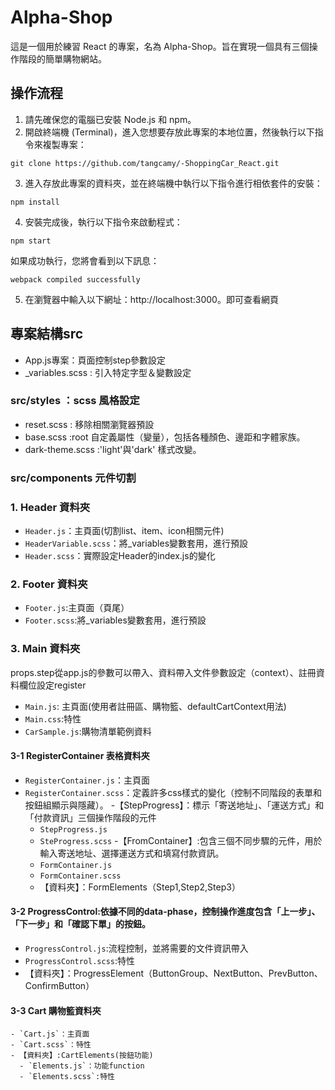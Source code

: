 # Alpha-Shop

這是一個用於練習 React 的專案，名為 Alpha-Shop。旨在實現一個具有三個操作階段的簡單購物網站。

## 操作流程

1. 請先確保您的電腦已安裝 Node.js 和 npm。
2. 開啟終端機 (Terminal)，進入您想要存放此專案的本地位置，然後執行以下指令來複製專案：

```
git clone https://github.com/tangcamy/-ShoppingCar_React.git
```

3. 進入存放此專案的資料夾，並在終端機中執行以下指令進行相依套件的安裝：

```
npm install
```

4. 安裝完成後，執行以下指令來啟動程式：

```
npm start
```

如果成功執行，您將會看到以下訊息：

```
webpack compiled successfully
```

5. 在瀏覽器中輸入以下網址：http://localhost:3000。即可查看網頁


## 專案結構src
- App.js專案：頁面控制step參數設定
- _variables.scss : 引入特定字型＆變數設定

### src/styles ：scss 風格設定
- reset.scss : 移除相關瀏覽器預設
- base.scss :root 自定義屬性（變量），包括各種顏色、邊距和字體家族。
- dark-theme.scss :'light'與'dark' 樣式改變。

### src/components 元件切割
### 1. Header 資料夾
  - `Header.js`：主頁面(切割list、item、icon相關元件)
  - `HeaderVariable.scss`：將_variables變數套用，進行預設
  - `Header.scss`：實際設定Header的index.js的變化
### 2. Footer  資料夾
  - `Footer.js`:主頁面（頁尾）
  - `Footer.scss`:將_variables變數套用，進行預設
### 3. Main 資料夾
  props.step從app.js的參數可以帶入、資料帶入文件參數設定（context）、註冊資料欄位設定register
  - `Main.js`: 主頁面(使用者註冊區、購物籃、defaultCartContext用法)
  - `Main.css`:特性
  - `CarSample.js`:購物清單範例資料
  #### 3-1 RegisterContainer 表格資料夾
  - `RegisterContainer.js`：主頁面
  - `RegisterContainer.scss`：定義許多css樣式的變化（控制不同階段的表單和按鈕組顯示與隱藏）。
  -【StepProgress】：標示「寄送地址」、「運送方式」和「付款資訊」三個操作階段的元件
    -  `StepProgress.js`
    -  `SteProgress.scss`
  -【FromContainer】:包含三個不同步驟的元件，用於輸入寄送地址、選擇運送方式和填寫付款資訊。
    - `FormContainer.js`
    - `FormContainer.scss`
    - 【資料夾】：FormElements（Step1,Step2,Step3）

   #### 3-2 ProgressControl:依據不同的data-phase，控制操作進度包含「上一步」、「下一步」和「確認下單」的按鈕。
   - `ProgressControl.js`:流程控制，並將需要的文件資訊帶入
   - `ProgressControl.scss`:特性
   - 【資料夾】：ProgressElement（ButtonGroup、NextButton、PrevButton、ConfirmButton）

  #### 3-3 Cart 購物籃資料夾
    - `Cart.js`：主頁面
    - `Cart.scss`：特性
    - 【資料夾】:CartElements(按鈕功能)
      - `Elements.js`：功能function
      - `Elements.scss`:特性


